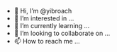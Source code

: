- 👋 Hi, I’m @yibroach
- 👀 I’m interested in ...
- 🌱 I’m currently learning ...
- 💞️ I’m looking to collaborate on ...
- 📫 How to reach me ...

<!---
yibroach/yibroach is a ✨ special ✨ repository because its `README.md` (this file) appears on your GitHub profile.
You can click the Preview link to take a look at your changes.
--->
